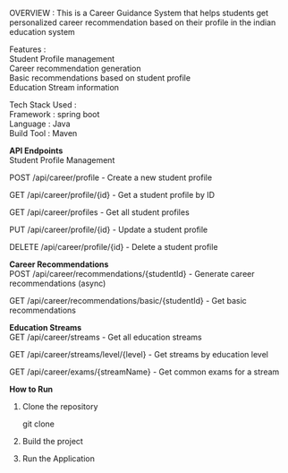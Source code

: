 OVERVIEW :
This is a Career Guidance System that helps students get personalized career recommendation based on their profile 
in the indian education system

Features :  
Student Profile management   
Career recommendation generation  
Basic recommendations based on student profile  
Education Stream information  

Tech Stack Used :  
Framework : spring boot   
Language : Java  
Build Tool : Maven  

**API Endpoints**  
Student Profile Management

POST /api/career/profile - Create a new student profile

GET /api/career/profile/{id} - Get a student profile by ID

GET /api/career/profiles - Get all student profiles

PUT /api/career/profile/{id} - Update a student profile

DELETE /api/career/profile/{id} - Delete a student profile

**Career Recommendations**   
POST /api/career/recommendations/{studentId} - Generate career recommendations (async)

GET /api/career/recommendations/basic/{studentId} - Get basic recommendations

**Education Streams**  
GET /api/career/streams - Get all education streams

GET /api/career/streams/level/{level} - Get streams by education level

GET /api/career/exams/{streamName} - Get common exams for a stream

**How to Run**
1. Clone the repository
   
   git clone <repository-url>
2. Build the project 
3. Run the Application 